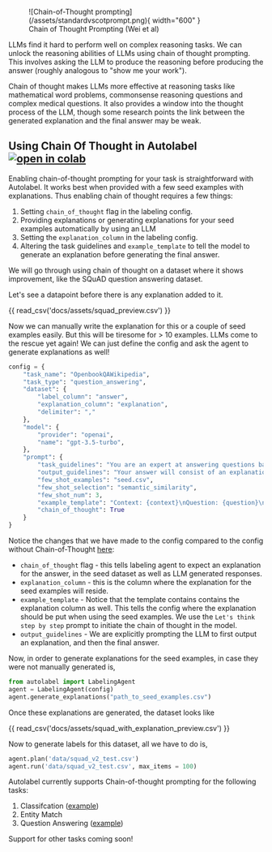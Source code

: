 <figure markdown>
  ![Chain-of-Thought prompting](/assets/standardvscotprompt.png){ width="600" }
  <figcaption>Chain of Thought Prompting (Wei et al)</figcaption>
</figure>

LLMs find it hard to perform well on complex reasoning tasks. We can unlock the reasoning abilities of LLMs using chain of thought prompting. This involves asking the LLM to produce the reasoning before producing the answer (roughly analogous to "show me your work").

Chain of thought makes LLMs more effective at reasoning tasks like mathematical word problems, commonsense reasoning questions and complex medical questions. It also provides a window into the thought process of the LLM, though some research points the link between the generated explanation and the final answer may be weak.

## Using Chain Of Thought in Autolabel [![open in colab](https://colab.research.google.com/assets/colab-badge.svg)](https://colab.research.google.com/drive/1GYs0_4k8vhGk1LOJISppNN98DRq_Bur1#scrollTo=6xqMfKxa92Sj)

Enabling chain-of-thought prompting for your task is straightforward with Autolabel. It works best when provided with a few seed examples with explanations. Thus enabling chain of thought requires a few things:

1. Setting `chain_of_thought` flag in the labeling config.
2. Providing explanations or generating explanations for your seed examples automatically by using an LLM
3. Setting the `explanation_column` in the labeling config.
4. Altering the task guidelines and `example_template` to tell the model to generate an explanation before generating the final answer.

We will go through using chain of thought on a dataset where it shows improvement, like the SQuAD question answering dataset.

Let's see a datapoint before there is any explanation added to it.

{{ read_csv('docs/assets/squad_preview.csv') }}

Now we can manually write the explanation for this or a couple of seed examples easily. But this will be tiresome for > 10 examples. LLMs come to the rescue yet again! We can just define the config and ask the agent to generate explanations as well!

```python
config = {
    "task_name": "OpenbookQAWikipedia",
    "task_type": "question_answering",
    "dataset": {
        "label_column": "answer",
        "explanation_column": "explanation",
        "delimiter": ","
    },
    "model": {
        "provider": "openai",
        "name": "gpt-3.5-turbo",
    },
    "prompt": {
        "task_guidelines": "You are an expert at answering questions based on wikipedia articles. Your job is to answer the following questions using the context provided with the question. Use the context to answer the question - the answer is a continuous span of words from the context.\n",
        "output_guidelines": "Your answer will consist of an explanation, followed by the correct answer. The last line of the response should always be is JSON format with one key: {\"label\": \"the correct answer\"}.\n If the question cannot be answered using the context and the context alone without any outside knowledge, the question is unanswerable. If the question is unanswerable, return the answer as {\"label\": \"unanswerable\"}\n",
        "few_shot_examples": "seed.csv",
        "few_shot_selection": "semantic_similarity",
        "few_shot_num": 3,
        "example_template": "Context: {context}\nQuestion: {question}\nAnswer: Let's think step by step.\n{explanation}\n{answer}",
        "chain_of_thought": True
    }
}
```

Notice the changes that we have made to the config compared to the config without Chain-of-Thought [here](/guide/tasks/question_answering_task):

- `chain_of_thought` flag - this tells labeling agent to expect an explanation for the answer, in the seed dataset as well as LLM generated responses.
- `explanation_column` - this is the column where the explanation for the seed examples will reside.
- `example_template` - Notice that the template contains contains the explanation column as well. This tells the config where the explanation should be put when using the seed examples. We use the `Let's think step by step` prompt to initiate the chain of thought in the model.
- `output_guidelines` - We are explicitly prompting the LLM to first output an explanation, and then the final answer.

Now, in order to generate explanations for the seed examples, in case they were not manually generated is,

```py
from autolabel import LabelingAgent
agent = LabelingAgent(config)
agent.generate_explanations("path_to_seed_examples.csv")
```

Once these explanations are generated, the dataset looks like

{{ read_csv('docs/assets/squad_with_explanation_preview.csv') }}

Now to generate labels for this dataset, all we have to do is,

```py
agent.plan('data/squad_v2_test.csv')
agent.run('data/squad_v2_test.csv', max_items = 100)
```

Autolabel currently supports Chain-of-thought prompting for the following tasks:

1. Classifcation ([example](https://github.com/refuel-ai/autolabel/blob/main/examples/civil_comments/example_civil_comments.ipynb))
2. Entity Match
3. Question Answering ([example](https://github.com/refuel-ai/autolabel/blob/main/examples/squad_v2/example_squad_v2.ipynb))

Support for other tasks coming soon!
